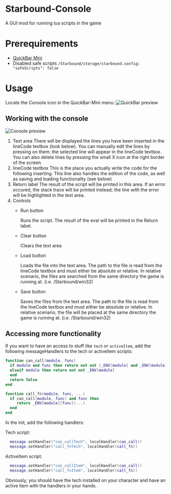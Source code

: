 # Starbound-Console
A GUI mod for running lua scripts in the game

# Prerequirements
* [QuickBar Mini](https://github.com/Silverfeelin/Starbound-Quickbar-Mini "Starbound-QuickBar-Mini")
* Disabled safe scripts
   ``/Starbound/storage/starbound.config: "safeScripts": false``

# Usage
Locate the Console icon in the QuickBar-Mini menu:
![QuickBar preview](https://i.imgur.com/Q7tA1J2.png)

## Working with the console
![Console preview](https://i.imgur.com/F3qFiZo.png)
1. Text area
   There will be displayed the lines you have been inserted in the lineCode textbox (look below). You can manually edit the lines by pressing on them: the selected line will appear in the lineCode textbox. You can also delete lines by pressing the small X icon at the right border of the screen.
2. lineCode textbox
   This is the place you actually write the code for the following inserting. This line also handles the edition of the code, as well as saving and loading functionality (see below)
3. Return label
   The result of the script will be printed in this area. If an error occured, the stack trace will be printed instead; the line with the error will be highlighted in the text area.
4. Controls
   * Run button
   
      Runs the script. The result of the eval will be printed in the Return label.
   * Clear button
   
      Clears the text area
   * Load button
   
      Loads the file into the text area. The path to the file is read from the lineCode textbox and must either be absolute or relative. In relative scenario, the files are searched from the same directory the game is running at. (i.e. /Starbound/win32)
   * Save button
   
      Saves the files from the text area. The path to the file is read from the lineCode textbox and must either be absolute or relative. In relative scenario, the file will be placed at the same directory the game is running at. (i.e. /Starbound/win32)
      
 ## Accessing more functionality
 
 If you want to have an access to stuff like ``tech`` or ``activeItem``, add the following messageHandlers to the tech or activeItem scripts:

 ```lua
function can_call(module, func)
   if module and func then return not not (_ENV[module] and _ENV[module][func])
   elseif module then return not not _ENV[module] 
   end 
   return false
end

function call_fn(module, func, ...)
   if can_call(module, func) and func then 
      return _ENV[module][func](...)
   end
end
```

In the init, add the following handlers:

Tech script:

```lua
  message.setHandler("can_callTech", localHandler(can_call))
  message.setHandler("call_fnTech", localHandler(call_fn))
```

ActiveItem script:

```lua
  message.setHandler("can_callItem", localHandler(can_call))
  message.setHandler("call_fnItem", localHandler(call_fn))
```

Obviously, you should have the tech installed on your character and have an active item with the handlers in your hands.
